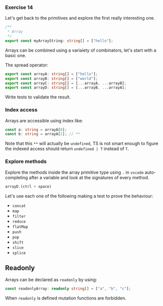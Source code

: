### Exercise 14

Let's get back to the primitives and explore the first really interesting one.

```ts
/**
 * Array
 */
export const myArrayString: string[] = ["hello"];
```

Arrays can be combined using a variaiety of combinators, let's start with a basic one.

The spread operator:

```ts
export const arrayA: string[] = ["hello"];
export const arrayB: string[] = ["world"];
export const arrayC: string[] = [...arrayA, ...arrayB];
export const arrayD: string[] = [...arrayB, ...arrayA];
```

Write tests to validate the result.

### Index access

Arrays are accessible using index like:

```ts
const a: string = arrayA[0];
const b: string = arrayA[1]; // **
```

Note that this `**` will actually be `undefined`, TS is not smart enough to figure the indexed access should return `undefined | T` instead of `T`.

### Explore methods

Explore the methods inside the array primitive type using `.` in `vscode` auto-completing after a variable and look at the signatures of every method.

```ts
arrayD.(ctrl + space)
```

Let's use each one of the following making a test to prove the behaviour:

- `concat`
- `map`
- `filter`
- `reduce`
- `flatMap`
- `push`
- `pop`
- `shift`
- `slice`
- `splice`

## Readonly

Arrays can be declared as `readonly` by using:

```ts
const readonlyArray: readonly string[] = ["a", "b", "c"];
```

When `readonly` is defined mutation functions are forbidden.
